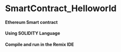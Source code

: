 # SmartContract_Helloworld

####  Ethereum Smart contract 
#### Using SOLIDITY Language
#### Compile and run in the Remix IDE
